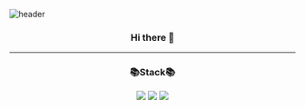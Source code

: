 ![header](https://capsule-render.vercel.app/api?type=shark&color=F8E2CF&height=300&section=header&text=dayeon&fontSize=90&fontColor=d6ace6)

<h3 align = 'center'> Hi there 👋</h3>


<hr>
  
<h3 align = 'center'>📚Stack📚</h3>
<p align = 'center'> <img src="https://img.shields.io/badge/Python-3776AB?style=for-the-badge&logo=python&logoColor=white" /> <img src="https://img.shields.io/badge/HTML-239120?style=for-the-badge&logo=html5&logoColor=white" /> <img src="https://img.shields.io/badge/CSS-239120?&style=for-the-badge&logo=css3&logoColor=white" /></p>


  

<!--
**dayeonyang0324/dayeonyang0324** is a ✨ _special_ ✨ repository because its `README.md` (this file) appears on your GitHub profile.

Here are some ideas to get you started:

- 🔭 I’m currently working on ...
- 🌱 I’m currently learning ...
- 👯 I’m looking to collaborate on ...
- 🤔 I’m looking for help with ...
- 💬 Ask me about ...
- 📫 How to reach me: ...
- 😄 Pronouns: ...
- ⚡ Fun fact: ...
-->
